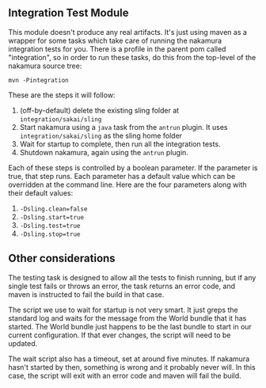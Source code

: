 ## Integration Test Module

This module doesn't produce any real artifacts. It's just using maven as a wrapper for some tasks which take care of running the nakamura integration tests for you. There is a profile in the parent pom called "integration", so in order to run these tasks, do this from the top-level of the nakamura source tree:

    mvn -Pintegration

These are the steps it will follow:

1. (off-by-default) delete the existing sling folder at `integration/sakai/sling`
2. Start nakamura using a `java` task from the `antrun` plugin. It uses `integration/sakai/sling` as the sling home folder
3. Wait for startup to complete, then run all the integration tests.
4. Shutdown nakamura, again using the `antrun` plugin.

Each of these steps is controlled by a boolean parameter. If the parameter is true, that step runs. Each parameter has a default value which can be overridden at the command line. Here are the four parameters along with their default values:

1. `-Dsling.clean=false`
2. `-Dsling.start=true`
3. `-Dsling.test=true`
4. `-Dsling.stop=true`

## Other considerations
The testing task is designed to allow all the tests to finish running, but if any single test fails or throws an error, the task returns an error code, and maven is instructed to fail the build in that case.

The script we use to wait for startup is not very smart. It just greps the standard log and waits for the message from the World bundle that it has started. The World bundle just happens to be the last bundle to start in our current configuration. If that ever changes, the script will need to be updated.

The wait script also has a timeout, set at around five minutes. If nakamura hasn't started by then, something is wrong and it probably never will. In this case, the script will exit with an error code and maven will fail the build.
